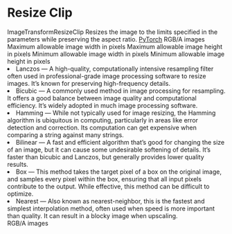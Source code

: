 # Resize Clip

<deflist type="narrow">
    <def title="Full Name">
        ImageTransformResizeClip
    </def>
    <def title="Description">
        Resizes the image to the limits specified in the parameters while preserving the aspect ratio.
    </def>
        <def title="Backend">
            <a href="Modules.md" anchor="pytorch" summary="Image processing with pure Tensor without transformations.">PyTorch</a>
        </def>
    <def title="Input Parameters">
        <deflist type="narrow">
            <def title="Images">
                RGB/A images
            </def>
            <def title="Max Width">
                Maximum allowable image width in pixels
            </def>
            <def title="Max Height">
                Maximum allowable image height in pixels
            </def>
            <def title="Min Width">
                Minimum allowable image width in pixels
            </def>
            <def title="Min Height">
                Minimum allowable image height in pixels
            </def>
            <def title="Method">
                <list>
                    <li><control>Lanczos</control> — A high-quality, computationally intensive resampling filter often used in professional-grade image processing software to resize images. It’s known for preserving high-frequency details.</li>
                    <li><control>Bicubic</control> — A commonly used method in image processing for resampling. It offers a good balance between image quality and computational efficiency. It’s widely adopted in much image processing software.</li>
                    <li><control>Hamming</control> — While not typically used for image resizing, the Hamming algorithm is ubiquitous in computing, particularly in areas like error detection and correction. Its computation can get expensive when comparing a string against many strings.</li>
                    <li><control>Bilinear</control> — A fast and efficient algorithm that’s good for changing the size of an image, but it can cause some undesirable softening of details. It’s faster than bicubic and Lanczos, but generally provides lower quality results.</li>
                    <li><control>Box</control> — This method takes the target pixel of a box on the original image, and samples every pixel within the box, ensuring that all input pixels contribute to the output. While effective, this method can be difficult to optimize.</li>
                    <li><control>Nearest</control> — Also known as nearest-neighbor, this is the fastest and simplest interpolation method, often used when speed is more important than quality. It can result in a blocky image when upscaling.</li>
                </list>
            </def>
        </deflist>
    </def>
    <def title="Output Parameters">
        <deflist type="narrow">
            <def title="Images">
                RGB/A images
            </def>
        </deflist>
    </def>
</deflist>
